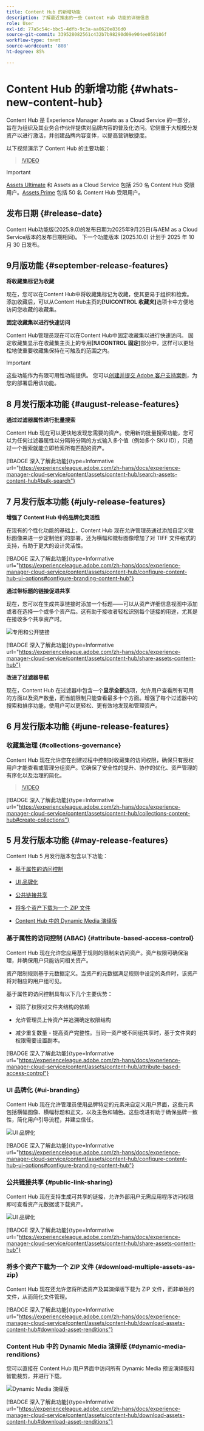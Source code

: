 ```yaml
---
title: Content Hub 的新增功能
description: 了解最近推出的一些 Content Hub 功能的详细信息
role: User
exl-id: 77a5c54c-bbc5-4dfb-9c3a-aa0620e836d0
source-git-commit: 339528082561c432b7b98290d09e904ee058186f
workflow-type: tm+mt
source-wordcount: '808'
ht-degree: 85%

---
```


# Content Hub 的新增功能 {#whats-new-content-hub}

Content Hub 是 Experience Manager Assets as a Cloud Service 的一部分，旨在为组织及其业务合作伙伴提供对品牌内容的普及化访问。它侧重于大规模分发资产以进行激活，并创建品牌内容变体，以提高营销敏捷度。

以下视频演示了 Content Hub 的主要功能：

>[!VIDEO](https://video.tv.adobe.com/v/3463712)

>[!IMPORTANT]
>
>[Assets Ultimate](/help/assets/assets-ultimate-overview.md) 和 Assets as a Cloud Service 包括 250 名 Content Hub 受限用户。[Assets Prime](/help/assets/assets-prime.md) 包括 50 名 Content Hub 受限用户。

## 发布日期 {#release-date}

Content Hub功能版(2025.9.0)的发布日期为2025年9月25日(与AEM as a Cloud Service版本的发布日期相同)。 下一个功能版本 (2025.10.0) 计划于 2025 年 10 月 30 日发布。

## 9月版功能 {#september-release-features}

**将收藏集标记为收藏**

现在，您可以在Content Hub中将收藏集标记为收藏，使其更易于组织和检索。 添加收藏后，可以从Content Hub主页的&#x200B;**[!UICONTROL 收藏夹]**&#x200B;选项卡中方便地访问您收藏的收藏集。

**固定收藏集以进行快速访问**

Content Hub管理员现在可以在Content Hub中固定收藏集以进行快速访问。 固定收藏集显示在收藏集主页上的专用&#x200B;**[!UICONTROL 固定]**&#x200B;部分中，这样可以更轻松地使重要收藏集保持在可触及的范围之内。

>[!IMPORTANT]
>
>这些功能作为有限可用性功能提供。 您可以[创建并提交 Adobe 客户支持案例](https://helpx.adobe.com/cn/enterprise/using/support-for-experience-cloud.html)，为您的部署启用该功能。

## 8 月发行版本功能 {#august-release-features}

**通过过滤器属性进行批量搜索**

Content Hub 现在可以更快地发现您需要的资产。使用新的批量搜索功能，您可以为任何过滤器属性以分隔符分隔的方式输入多个值（例如多个 SKU ID），只通过一个搜索就能立即检索所有匹配的资产。

[!BADGE 深入了解此功能]{type=Informative url="https://experienceleague.adobe.com/zh-hans/docs/experience-manager-cloud-service/content/assets/content-hub/search-assets-content-hub#bulk-search"}

## 7 月发行版本功能 {#july-release-features}

**增强了 Content Hub 中的品牌化灵活性**

在现有的个性化功能的基础上，Content Hub 现在允许管理员通过添加自定义徽标图像来进一步定制他们的部署。还为横幅和徽标图像增加了对 TIFF 文件格式的支持，有助于更大的设计灵活性。

[!BADGE 深入了解此功能]{type=Informative url="https://experienceleague.adobe.com/zh-hans/docs/experience-manager-cloud-service/content/assets/content-hub/configure-content-hub-ui-options#configure-branding-content-hub"}

**通过带标题的链接促进共享**

现在，您可以在生成共享链接时添加一个标题——可以从资产详细信息视图中添加或者在选择一个或多个资产后。这有助于接收者轻松识别每个链接的用途，尤其是在接收多个共享资产时。

![专用和公开链接](/help/assets/assets/shared-link-for-assets.png)

[!BADGE 深入了解此功能]{type=Informative url="https://experienceleague.adobe.com/zh-hans/docs/experience-manager-cloud-service/content/assets/content-hub/share-assets-content-hub"}

**改进了过滤器导航**

现在，Content Hub 在过滤器中包含一个&#x200B;**显示全部**&#x200B;选项，允许用户查看所有可用的方面以及资产数量，而当前限制只能查看最多十个方面。增强了每个过滤器中的搜索和排序功能，使用户可以更轻松、更有效地发现和管理资产。

## 6 月发行版本功能 {#june-release-features}

### 收藏集治理 {#collections-governance}

Content Hub 现在允许您在创建过程中控制对收藏集的访问权限，确保只有授权用户才能查看或管理分组资产。它确保了安全性的提升、协作的优化、资产管理的有序化以及治理的简化。

>[!VIDEO](https://video.tv.adobe.com/v/3463336)

[!BADGE 深入了解此功能]{type=Informative url="https://experienceleague.adobe.com/zh-hans/docs/experience-manager-cloud-service/content/assets/content-hub/collections-content-hub#create-collections"}

## 5 月发行版本功能 {#may-release-features}

Content Hub 5 月发行版本包含以下功能：

* [基于属性的访问控制](#attribute-based-access-control)

* [UI 品牌化](#ui-branding)

* [公共链接共享](#public-link-sharing)

* [将多个资产下载为一个 ZIP 文件](#download-multiple-assets-as-zip)

* [Content Hub 中的 Dynamic Media 演绎版](#dynamic-media-renditions)

### 基于属性的访问控制 (ABAC) {#attribute-based-access-control}

Content Hub 现在允许您应用基于规则的限制来访问资产。资产权限可确保治理，并确保用户只能访问相关资产。

资产限制规则基于元数据定义。当资产的元数据满足规则中设定的条件时，该资产将对相应的用户组可见。

基于属性的访问控制具有以下几个主要优势：

* 消除了权限对文件夹结构的依赖

* 允许管理员上传资产并追溯确定权限结构

* 减少重复数量 - 提高资产完整性。当同一资产被不同组共享时，基于文件夹的权限需要设置副本。

[!BADGE 深入了解此功能]{type=Informative url="https://experienceleague.adobe.com/zh-hans/docs/experience-manager-cloud-service/content/assets/content-hub/attribute-based-access-control"}

### UI 品牌化 {#ui-branding}

Content Hub 现在允许管理员使用品牌特定的元素来自定义用户界面，这些元素包括横幅图像、横幅标题和正文，以及主色和辅色。这些改进有助于确保品牌一致性，简化用户引导流程，并建立信任。

![UI 品牌化](/help/assets/assets/content-hub-ui-branding.png)

[!BADGE 深入了解此功能]{type=Informative url="https://experienceleague.adobe.com/zh-hans/docs/experience-manager-cloud-service/content/assets/content-hub/configure-content-hub-ui-options#configure-branding-content-hub"}

### 公共链接共享 {#public-link-sharing}

Content Hub 现在支持生成可共享的链接，允许外部用户无需应用程序访问权限即可查看资产元数据或下载资产。

![UI 品牌化](/help/assets/assets/public-and-private-link.png)

[!BADGE 深入了解此功能]{type=Informative url="https://experienceleague.adobe.com/zh-hans/docs/experience-manager-cloud-service/content/assets/content-hub/share-assets-content-hub"}

### 将多个资产下载为一个 ZIP 文件 {#download-multiple-assets-as-zip}

Content Hub 现在还允许您将所选资产及其演绎版下载为 ZIP 文件，而非单独的文件，从而简化文件管理。

[!BADGE 深入了解此功能]{type=Informative url="https://experienceleague.adobe.com/zh-hans/docs/experience-manager-cloud-service/content/assets/content-hub/download-assets-content-hub#download-asset-renditions"}

### Content Hub 中的 Dynamic Media 演绎版 {#dynamic-media-renditions}

您可以直接在 Content Hub 用户界面中访问所有 Dynamic Media 预设演绎版和智能裁剪，并进行下载。

&#x200B;![Dynamic Media 演绎版](/help/assets/assets/dm-renditions-content-hub.png)

[!BADGE 深入了解此功能]{type=Informative url="https://experienceleague.adobe.com/zh-hans/docs/experience-manager-cloud-service/content/assets/content-hub/download-assets-content-hub#download-asset-renditions"}
